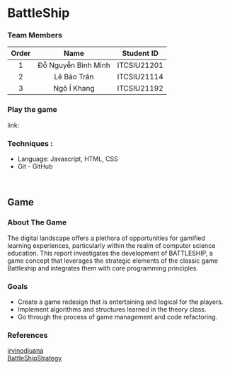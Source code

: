 # BattleShip

### Team Members

| Order |         Name          | Student ID  |
|:-----:|:---------------------:|:-----------:|
|   1   |   Đỗ Nguyễn Bình Minh    | ITCSIU21201 |
|   2   |   Lê Bảo Trân  | ITCSIU21114 |
|   3   |   Ngô Í Khang         | ITCSIU21192 |

### Play the game
link: 

### Techniques :
- Language: Javascript, HTML, CSS
- Git - GitHub
<br />

## Game <a name="Game"></a>
### About The Game
The digital landscape offers a plethora of opportunities for gamified learning experiences, particularly within the realm of computer science education. This report investigates the development of BATTLESHIP, a game concept that leverages the strategic elements of the classic game Battleship and integrates them with core programming principles.
### Goals
- Create a game redesign that is entertaining and logical for the players.
- Implement algorithms and structures learned in the theory class.
- Go through the process of game management and code refactoring.
### References
[irvinodjuana](https://github.com/irvinodjuana/Battleship)
<br />
[BattleShipStrategy](http://www.datagenetics.com/blog/december32011/#google_vignette)
